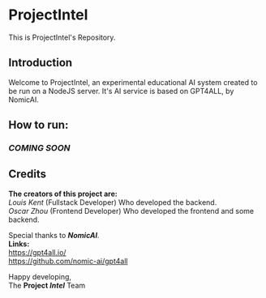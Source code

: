 # ProjectIntel

This is ProjectIntel's Repository.

## Introduction

Welcome to ProjectIntel, an experimental educational AI system created to be run on a NodeJS server.
It's AI service is based on GPT4ALL, by NomicAI.

## How to run:

### _COMING SOON_

## Credits

**The creators of this project are:**  
_Louis Kent_ (Fullstack Developer) Who developed the backend.  
_Oscar Zhou_ (Frontend Developer) Who developed the frontend and some backend.

Special thanks to **_NomicAI_**.  
**Links:**  
https://gpt4all.io/  
https://github.com/nomic-ai/gpt4all

Happy developing,  
The **Project
_Intel_** Team
